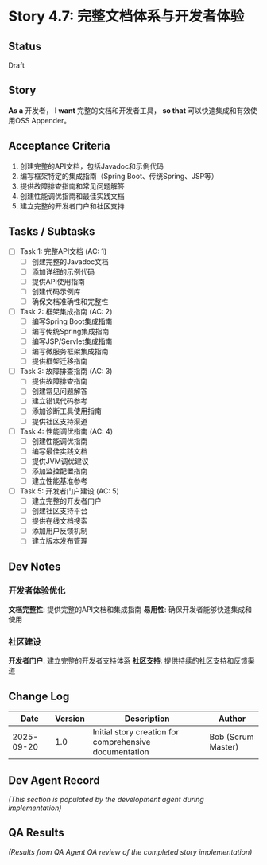 # Story 4.7: 完整文档体系与开发者体验

## Status
Draft

## Story
**As a** 开发者，
**I want** 完整的文档和开发者工具，
**so that** 可以快速集成和有效使用OSS Appender。

## Acceptance Criteria
1. 创建完整的API文档，包括Javadoc和示例代码
2. 编写框架特定的集成指南（Spring Boot、传统Spring、JSP等）
3. 提供故障排查指南和常见问题解答
4. 创建性能调优指南和最佳实践文档
5. 建立完整的开发者门户和社区支持

## Tasks / Subtasks

- [ ] Task 1: 完整API文档 (AC: 1)
  - [ ] 创建完整的Javadoc文档
  - [ ] 添加详细的示例代码
  - [ ] 提供API使用指南
  - [ ] 创建代码示例库
  - [ ] 确保文档准确性和完整性

- [ ] Task 2: 框架集成指南 (AC: 2)
  - [ ] 编写Spring Boot集成指南
  - [ ] 编写传统Spring集成指南
  - [ ] 编写JSP/Servlet集成指南
  - [ ] 编写微服务框架集成指南
  - [ ] 提供框架迁移指南

- [ ] Task 3: 故障排查指南 (AC: 3)
  - [ ] 提供故障排查指南
  - [ ] 创建常见问题解答
  - [ ] 建立错误代码参考
  - [ ] 添加诊断工具使用指南
  - [ ] 提供社区支持渠道

- [ ] Task 4: 性能调优指南 (AC: 4)
  - [ ] 创建性能调优指南
  - [ ] 编写最佳实践文档
  - [ ] 提供JVM调优建议
  - [ ] 添加监控配置指南
  - [ ] 建立性能基准参考

- [ ] Task 5: 开发者门户建设 (AC: 5)
  - [ ] 建立完整的开发者门户
  - [ ] 创建社区支持平台
  - [ ] 提供在线文档搜索
  - [ ] 添加用户反馈机制
  - [ ] 建立版本发布管理

## Dev Notes

### 开发者体验优化
**文档完整性**: 提供完整的API文档和集成指南
**易用性**: 确保开发者能够快速集成和使用

### 社区建设
**开发者门户**: 建立完整的开发者支持体系
**社区支持**: 提供持续的社区支持和反馈渠道

## Change Log
| Date | Version | Description | Author |
|------|---------|-------------|--------|
| 2025-09-20 | 1.0 | Initial story creation for comprehensive documentation | Bob (Scrum Master) |

## Dev Agent Record
_(This section is populated by the development agent during implementation)_

## QA Results
_(Results from QA Agent QA review of the completed story implementation)_